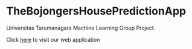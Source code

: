 # TheBojongersHousePredictionApp
Universitas Tarumanagara Machine Learning Group Project.

Click [here](https://share.streamlit.io/nicholashd/thebojongershousepredictionapp/main.py) to visit our web application

